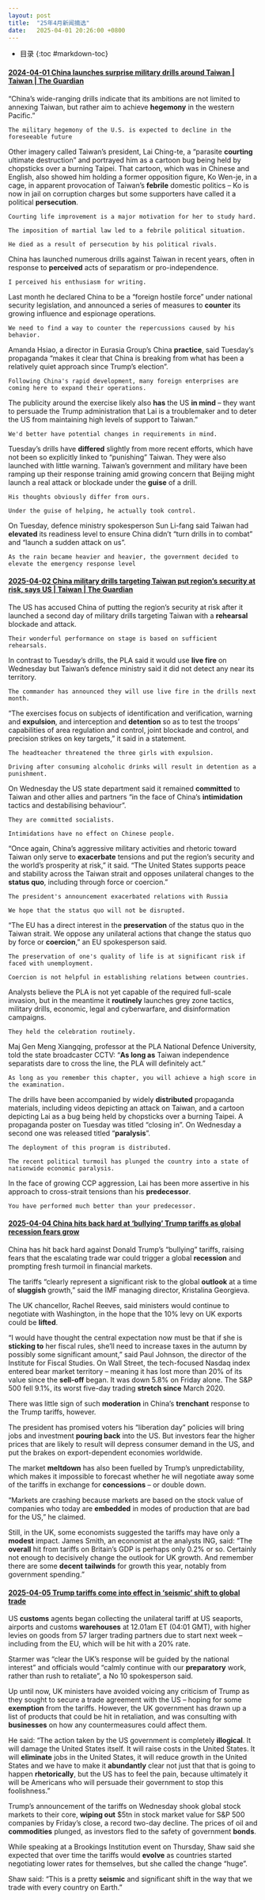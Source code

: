 ```yaml
---
layout: post
title:  "25年4月新闻摘选"
date:   2025-04-01 20:26:00 +0800
---
```


* 目录
{:toc #markdown-toc}

#### [2024-04-01 China launches surprise military drills around Taiwan | Taiwan | The Guardian](https://www.theguardian.com/world/2025/apr/01/china-launches-surprise-military-drills-around-taiwan)

“China’s wide-ranging drills indicate that its ambitions are not limited to annexing Taiwan, but rather aim to achieve **hegemony** in the western Pacific.”

```
The military hegemony of the U.S. is expected to decline in the foreseeable future
```

Other imagery called Taiwan’s president, Lai Ching-te, a “parasite **courting** ultimate destruction” and portrayed him as a cartoon bug being held by chopsticks over a burning Taipei. That cartoon, which was in Chinese and English, also showed him holding a former opposition figure, Ko Wen-je, in a cage, in apparent provocation of Taiwan’s **febrile** domestic politics – Ko is now in jail on corruption charges but some supporters have called it a political **persecution**.

```
Courting life improvement is a major motivation for her to study hard.
```

```
The imposition of martial law led to a febrile political situation.
```

```
He died as a result of persecution by his political rivals.
```

China has launched numerous drills against Taiwan in recent years, often in response to **perceived** acts of separatism or pro-independence.

```
I perceived his enthusiasm for writing.
```

Last month he declared China to be a “foreign hostile force” under national security legislation, and announced a series of measures to **counter** its growing influence and espionage operations.

```
We need to find a way to counter the repercussions caused by his behavior.
```

Amanda Hsiao, a director in Eurasia Group’s China **practice**, said Tuesday’s propaganda “makes it clear that China is breaking from what has been a relatively quiet approach since Trump’s election”.

```
Following China's rapid development, many foreign enterprises are coming here to expand their operations.
```

The publicity around the exercise likely also **has** the US **in mind** – they want to persuade the Trump administration that Lai is a troublemaker and to deter the US from maintaining high levels of support to Taiwan.”

```
We'd better have potential changes in requirements in mind.
```

Tuesday’s drills have **differed** slightly from more recent efforts, which have not been so explicitly linked to “punishing” Taiwan. They were also launched with little warning. Taiwan’s government and military have been ramping up their response training amid growing concern that Beijing might launch a real attack or blockade under the **guise** of a drill.

```
His thoughts obviously differ from ours.
```

```
Under the guise of helping, he actually took control.
```

On Tuesday, defence ministry spokesperson Sun Li-fang said Taiwan had **elevated** its readiness level to ensure China didn’t “turn drills in to combat” and “launch a sudden attack on us”.

```
As the rain became heavier and heavier, the government decided to elevate the emergency response level
```

#### [2025-04-02 China military drills targeting Taiwan put region’s security at risk, says US | Taiwan | The Guardian](https://www.theguardian.com/world/2025/apr/02/us-says-china-military-drills-targeting-taiwan-put-regions-security-at-risk)

The US has accused China of putting the region’s security at risk after it launched a second day of military drills targeting Taiwan with a **rehearsal** blockade and attack.

```
Their wonderful performance on stage is based on sufficient rehearsals.
```

In contrast to Tuesday’s drills, the PLA said it would use **live fire** on Wednesday but Taiwan’s defence ministry said it did not detect any near its territory.

```
The commander has announced they will use live fire in the drills next month.
```

“The exercises focus on subjects of identification and verification, warning and **expulsion**, and interception and **detention** so as to test the troops’ capabilities of area regulation and control, joint blockade and control, and precision strikes on key targets,” it said in a statement.

```
The headteacher threatened the three girls with expulsion.
```

```
Driving after consuming alcoholic drinks will result in detention as a punishment.
```

On Wednesday the US state department said it remained **committed** to Taiwan and other allies and partners “in the face of China’s **intimidation** tactics and destabilising behaviour”.

```
They are committed socialists.
```

```
Intimidations have no effect on Chinese people.
```

“Once again, China’s aggressive military activities and rhetoric toward Taiwan only serve to **exacerbate** tensions and put the region’s security and the world’s prosperity at risk,” it said. “The United States supports peace and stability across the Taiwan strait and opposes unilateral changes to the **status quo**, including through force or coercion.”

```
The president's announcement exacerbated relations with Russia
```

```
We hope that the status quo will not be disrupted.
```

“The EU has a direct interest in the **preservation** of the status quo in the Taiwan strait. We oppose any unilateral actions that change the status quo by force or **coercion**,” an EU spokesperson said.

```
The preservation of one's quality of life is at significant risk if faced with unemployment.
```

```
Coercion is not helpful in establishing relations between countries.
```

Analysts believe the PLA is not yet capable of the required full-scale invasion, but in the meantime it **routinely** launches grey zone tactics, military drills, economic, legal and cyberwarfare, and disinformation campaigns.

```
They held the celebration routinely.
```

Maj Gen Meng Xiangqing, professor at the PLA National Defence University, told the state broadcaster CCTV: “**As long as** Taiwan independence separatists dare to cross the line, the PLA will definitely act.”

```
As long as you remember this chapter, you will achieve a high score in the examination.
```

The drills have been accompanied by widely **distributed** propaganda materials, including videos depicting an attack on Taiwan, and a cartoon depicting Lai as a bug being held by chopsticks over a burning Taipei. A propaganda poster on Tuesday was titled “closing in”. On Wednesday a second one was released titled “**paralysis**”.

```
The deployment of this program is distributed.
```

```
The recent political turmoil has plunged the country into a state of nationwide economic paralysis.
```

In the face of growing CCP aggression, Lai has been more assertive in his approach to cross-strait tensions than his **predecessor**.

```
You have performed much better than your predecessor.
```

#### [2025-04-04 China hits back hard at ‘bullying’ Trump tariffs as global recession fears grow](https://www.theguardian.com/us-news/2025/apr/04/china-donald-trump-tariffs-recession--us-stock-market)

China has hit back hard against Donald Trump’s “bullying” tariffs, raising fears that the escalating trade war could trigger a global **recession** and prompting fresh turmoil in financial markets.

The tariffs “clearly represent a significant risk to the global **outlook** at a time of **sluggish** growth,” said the IMF managing director, Kristalina Georgieva.

The UK chancellor, Rachel Reeves, said ministers would continue to negotiate with Washington, in the hope that the 10% levy on UK exports could be **lifted**.

“I would have thought the central expectation now must be that if she is **sticking to** her fiscal rules, she’ll need to increase taxes in the autumn by possibly some significant amount,” said Paul Johnson, the director of the Institute for Fiscal Studies.
On Wall Street, the tech-focused Nasdaq index entered bear market territory – meaning it has lost more than 20% of its value since the **sell-off** began. It was down 5.8% on Friday alone. The S&P 500 fell 9.1%, its worst five-day trading **stretch since** March 2020.

There was little sign of such **moderation** in China’s **trenchant** response to the Trump tariffs, however.

The president has promised voters his “liberation day” policies will bring jobs and investment **pouring back** into the US. But investors fear the higher prices that are likely to result will depress consumer demand in the US, and put the brakes on export-dependent economies worldwide.

The market **meltdown** has also been fuelled by Trump’s unpredictability, which makes it impossible to forecast whether he will negotiate away some of the tariffs in exchange for **concessions** – or double down.

“Markets are crashing because markets are based on the stock value of companies who today are **embedded** in modes of production that are bad for the US,” he claimed.

Still, in the UK, some economists suggested the tariffs may have only a **modest** impact. James Smith, an economist at the analysts ING, said: “The **overall** hit from tariffs on Britain’s GDP is perhaps only 0.2% or so. Certainly not enough to decisively change the outlook for UK growth. And remember there are some **decent** **tailwinds** for growth this year, notably from government spending.”

#### [2025-04-05 Trump tariffs come into effect in ‘seismic’ shift to global trade](https://www.theguardian.com/us-news/2025/apr/05/trump-tariffs-come-into-effect-in-seismic-shift-to-global-trade)

US **customs** agents began collecting the unilateral tariff at US seaports, airports and customs **warehouses** at 12.01am ET (04:01 GMT), with higher levies on goods from 57 larger trading partners due to start next week – including from the EU, which will be hit with a 20% rate.

Starmer was “clear the UK’s response will be guided by the national interest” and officials would “calmly continue with our **preparatory** work, rather than rush to retaliate”, a No 10 spokesperson said.

Up until now, UK ministers have avoided voicing any criticism of Trump as they sought to secure a trade agreement with the US – hoping for some **exemption** from the tariffs. However, the UK government has drawn up a list of products that could be hit in retaliation, and was consulting with **businesses** on how any countermeasures could affect them.

He said: “The action taken by the US government is completely **illogical**. It will damage the United States itself. It will raise costs in the United States. It will **eliminate** jobs in the United States, it will reduce growth in the United States and we have to make it **abundantly** clear not just that that is going to happen **rhetorically**, but the US has to feel the pain, because ultimately it will be Americans who will persuade their government to stop this foolishness.”

Trump’s announcement of the tariffs on Wednesday shook global stock markets to their core, **wiping out** $5tn in stock market value for S&P 500 companies by Friday’s close, a record two-day decline. The prices of oil and **commodities** plunged, as investors fled to the safety of government **bonds**.

While speaking at a Brookings Institution event on Thursday, Shaw said she expected that over time the tariffs would **evolve** as countries started negotiating lower rates for themselves, but she called the change “huge”.

Shaw said: “This is a pretty **seismic** and significant shift in the way that we trade with every country on Earth.”